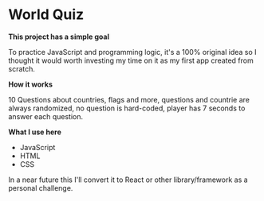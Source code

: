 # World Quiz

**This project has a simple goal**

To practice JavaScript and programming logic, it's a 100% original idea so I thought it would worth investing my time on it as my first app created from scratch.

**How it works**

10 Questions about countries, flags and more, questions and countrie are always randomized, no question is hard-coded, player has 7 seconds to answer each question. 

**What I use here**

- JavaScript
- HTML 
- CSS 

In a near future this I'll convert it to React or other library/framework as a personal challenge.

